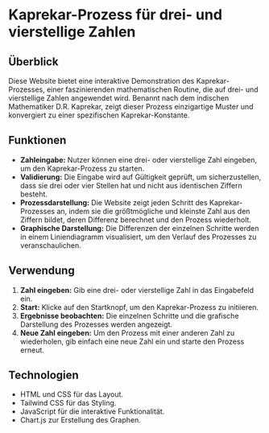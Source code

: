# Kaprekar-Prozess für drei- und vierstellige Zahlen

## Überblick

Diese Website bietet eine interaktive Demonstration des Kaprekar-Prozesses, einer faszinierenden mathematischen Routine, die auf drei- und vierstellige Zahlen angewendet wird. Benannt nach dem indischen Mathematiker D.R. Kaprekar, zeigt dieser Prozess einzigartige Muster und konvergiert zu einer spezifischen Kaprekar-Konstante.

## Funktionen

-  **Zahleingabe:** Nutzer können eine drei- oder vierstellige Zahl eingeben, um den Kaprekar-Prozess zu starten.
-  **Validierung:** Die Eingabe wird auf Gültigkeit geprüft, um sicherzustellen, dass sie drei oder vier Stellen hat und nicht aus identischen Ziffern besteht.
-  **Prozessdarstellung:** Die Website zeigt jeden Schritt des Kaprekar-Prozesses an, indem sie die größtmögliche und kleinste Zahl aus den Ziffern bildet, deren Differenz berechnet und den Prozess wiederholt.
-  **Graphische Darstellung:** Die Differenzen der einzelnen Schritte werden in einem Liniendiagramm visualisiert, um den Verlauf des Prozesses zu veranschaulichen.

## Verwendung

1. **Zahl eingeben:** Gib eine drei- oder vierstellige Zahl in das Eingabefeld ein.
2. **Start:** Klicke auf den Startknopf, um den Kaprekar-Prozess zu initiieren.
3. **Ergebnisse beobachten:** Die einzelnen Schritte und die grafische Darstellung des Prozesses werden angezeigt.
4. **Neue Zahl eingeben:** Um den Prozess mit einer anderen Zahl zu wiederholen, gib einfach eine neue Zahl ein und starte den Prozess erneut.

## Technologien

-  HTML und CSS für das Layout.
-  Tailwind CSS für das Styling.
-  JavaScript für die interaktive Funktionalität.
-  Chart.js zur Erstellung des Graphen.